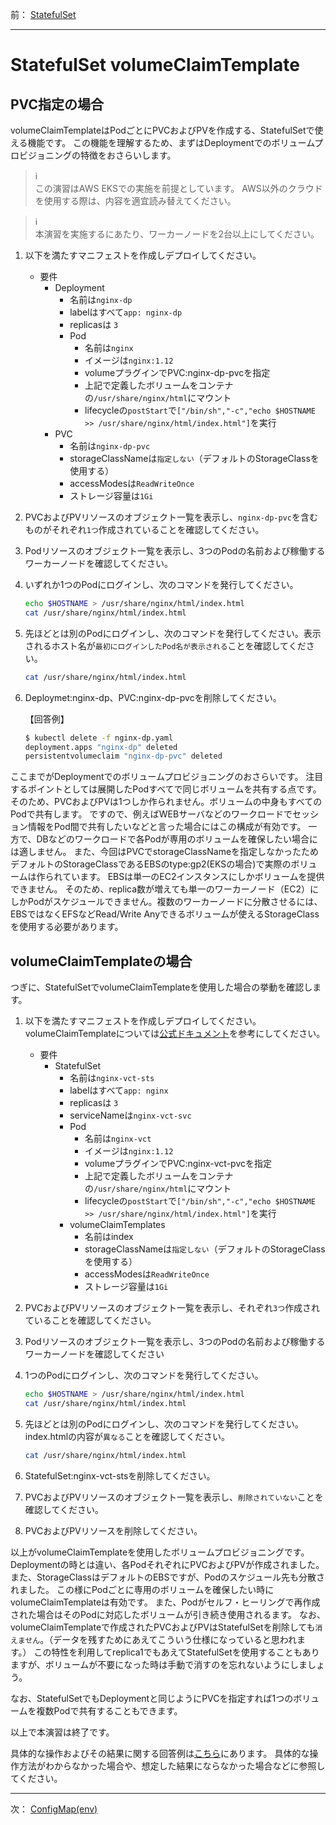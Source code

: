 前： [StatefulSet](StatefulSet.md)  

---

# StatefulSet volumeClaimTemplate

## PVC指定の場合

volumeClaimTemplateはPodごとにPVCおよびPVを作成する、StatefulSetで使える機能です。
この機能を理解するため、まずはDeploymentでのボリュームプロビジョニングの特徴をおさらいします。

> :information_source:  
> この演習はAWS EKSでの実施を前提としています。
> AWS以外のクラウドを使用する際は、内容を適宜読み替えてください。

> :information_source:  
> 本演習を実施するにあたり、ワーカーノードを2台以上にしてください。

1. 以下を満たすマニフェストを作成しデプロイしてください。

   - 要件
     - Deployment
       - 名前は`nginx-dp`
       - labelはすべて`app: nginx-dp`
       - replicasは `3`
       - Pod
         - 名前は`nginx`
         - イメージは`nginx:1.12`
         - volumeプラグインでPVC:nginx-dp-pvcを指定
         - 上記で定義したボリュームをコンテナの`/usr/share/nginx/html`にマウント
         - lifecycleの`postStart`で`["/bin/sh","-c","echo $HOSTNAME >> /usr/share/nginx/html/index.html"]`を実行
     - PVC
       - 名前は`nginx-dp-pvc`
       - storageClassNameは`指定しない`（デフォルトのStorageClassを使用する）
       - accessModesは`ReadWriteOnce`
       - ストレージ容量は`1Gi`

1. PVCおよびPVリソースのオブジェクト一覧を表示し、`nginx-dp-pvc`を含むものがそれぞれ`1つ`作成されていることを確認してください。

1. Podリソースのオブジェクト一覧を表示し、3つのPodの名前および稼働するワーカーノードを確認してください。

1. いずれか1つのPodにログインし、次のコマンドを発行してください。

   ```bash
   echo $HOSTNAME > /usr/share/nginx/html/index.html
   cat /usr/share/nginx/html/index.html
   ```

1. 先ほどとは別のPodにログインし、次のコマンドを発行してください。表示されるホスト名が`最初にログインしたPod名が表示される`ことを確認してください。

   ```bash
   cat /usr/share/nginx/html/index.html
   ```

1. Deploymet:nginx-dp、PVC:nginx-dp-pvcを削除してください。

   【回答例】

   ```bash
   $ kubectl delete -f nginx-dp.yaml
   deployment.apps "nginx-dp" deleted
   persistentvolumeclaim "nginx-dp-pvc" deleted
   ```

ここまでがDeploymentでのボリュームプロビジョニングのおさらいです。
注目するポイントとしては展開したPodすべてで同じボリュームを共有する点です。
そのため、PVCおよびPVは1つしか作られません。ボリュームの中身もすべてのPodで共有します。
ですので、例えばWEBサーバなどのワークロードでセッション情報をPod間で共有したいなどと言った場合にはこの構成が有効です。
一方で、DBなどのワークロードで各Podが専用のボリュームを確保したい場合には適しません。
また、今回はPVCでstorageClassNameを指定しなかったためデフォルトのStorageClassであるEBSのtype:gp2(EKSの場合)で実際のボリュームは作られています。
EBSは単一のEC2インスタンスにしかボリュームを提供できません。
そのため、replica数が増えても単一のワーカーノード（EC2）にしかPodがスケジュールできません。複数のワーカーノードに分散させるには、EBSではなくEFSなどRead/Write Anyできるボリュームが使えるStorageClassを使用する必要があります。

## volumeClaimTemplateの場合

つぎに、StatefulSetでvolumeClaimTemplateを使用した場合の挙動を確認します。

1. 以下を満たすマニフェストを作成しデプロイしてください。volumeClaimTemplateについては[公式ドキュメント][1]を参考にしてください。

   - 要件
     - StatefulSet
       - 名前は`nginx-vct-sts`
       - labelはすべて`app: nginx`
       - replicasは `3`
       - serviceNameは`nginx-vct-svc`
       - Pod
         - 名前は`nginx-vct`
         - イメージは`nginx:1.12`
         - volumeプラグインでPVC:nginx-vct-pvcを指定
         - 上記で定義したボリュームをコンテナの`/usr/share/nginx/html`にマウント
         - lifecycleの`postStart`で`["/bin/sh","-c","echo $HOSTNAME >> /usr/share/nginx/html/index.html"]`を実行
       - volumeClaimTemplates
         - 名前はindex
         - storageClassNameは`指定しない`（デフォルトのStorageClassを使用する）
         - accessModesは`ReadWriteOnce`
         - ストレージ容量は`1Gi`

1. PVCおよびPVリソースのオブジェクト一覧を表示し、それぞれ`3つ`作成されていることを確認してください。

1. Podリソースのオブジェクト一覧を表示し、3つのPodの名前および稼働するワーカーノードを確認してください

1. 1つのPodにログインし、次のコマンドを発行してください。

   ```bash
   echo $HOSTNAME > /usr/share/nginx/html/index.html
   cat /usr/share/nginx/html/index.html
   ```

1. 先ほどとは別のPodにログインし、次のコマンドを発行してください。index.htmlの内容が`異なる`ことを確認してください。

   ```bash
   cat /usr/share/nginx/html/index.html
   ```

1. StatefulSet:nginx-vct-stsを削除してください。

1. PVCおよびPVリソースのオブジェクト一覧を表示し、`削除されていない`ことを確認してください。

1. PVCおよびPVリソースを削除してください。

以上がvolumeClaimTemplateを使用したボリュームプロビジョニングです。
Deploymentの時とは違い、各PodそれぞれにPVCおよびPVが作成されました。
また、StorageClassはデフォルトのEBSですが、Podのスケジュール先も分散されました。
この様にPodごとに専用のボリュームを確保したい時にvolumeClaimTemplateは有効です。
また、Podがセルフ・ヒーリングで再作成された場合はそのPodに対応したボリュームが引き続き使用されるます。
なお、volumeClaimTemplateで作成されたPVCおよびPVはStatefulSetを削除しても`消えません`。（データを残すためにあえてこういう仕様になっていると思われます。）
この特性を利用してreplica1でもあえてStatefulSetを使用することもありますが、ボリュームが不要になった時は手動で消すのを忘れないようにしましょう。

なお、StatefulSetでもDeploymentと同じようにPVCを指定すれば1つのボリュームを複数Podで共有することもできます。

以上で本演習は終了です。

具体的な操作およびその結果に関する回答例は[こちら](../ans/StatefulSet-volumeClaimTemplate_answer.md)にあります。
具体的な操作方法がわからなかった場合や、想定した結果にならなかった場合などに参照してください。

[1]:https://kubernetes.io/docs/concepts/workloads/controllers/statefulset/#components

---

次： [ConfigMap(env)](ConfigMap-env.md)  
